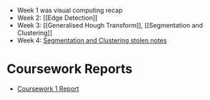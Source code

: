 - Week 1 was visual computing recap
- Week 2: [[Edge Detection]]
- Week 3: [[Generalised Hough Transform]], [[Segmentation and Clustering]]
- Week 4: [Segmentation and Clustering stolen notes](Computer_Vision_Week4.pdf)
# Coursework Reports
- [Coursework 1 Report](Year%203/Second%20Semester/Computer%20Vision/Coursework%201%20Report.md)